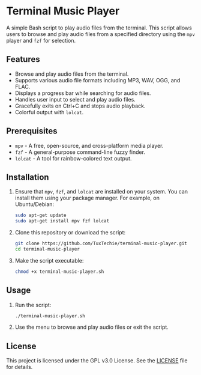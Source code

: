 # Terminal Music Player

A simple Bash script to play audio files from the terminal. This script allows users to browse and play audio files from a specified directory using the `mpv` player and `fzf` for selection.

## Features

- Browse and play audio files from the terminal.
- Supports various audio file formats including MP3, WAV, OGG, and FLAC.
- Displays a progress bar while searching for audio files.
- Handles user input to select and play audio files.
- Gracefully exits on Ctrl+C and stops audio playback.
- Colorful output with `lolcat`.

## Prerequisites

- `mpv` - A free, open-source, and cross-platform media player.
- `fzf` - A general-purpose command-line fuzzy finder.
- `lolcat` - A tool for rainbow-colored text output.

## Installation

1. Ensure that `mpv`, `fzf`, and `lolcat` are installed on your system. You can install them using your package manager. For example, on Ubuntu/Debian:

    ```sh
    sudo apt-get update
    sudo apt-get install mpv fzf lolcat
    ```

2. Clone this repository or download the script:

    ```sh
    git clone https://github.com/TuxTechie/terminal-music-player.git
    cd terminal-music-player
    ```

3. Make the script executable:

    ```sh
    chmod +x terminal-music-player.sh
    ```

## Usage

1. Run the script:

    ```sh
    ./terminal-music-player.sh
    ```

2. Use the menu to browse and play audio files or exit the script.

## License

This project is licensed under the GPL v3.0 License. See the [LICENSE](LICENSE) file for details.
